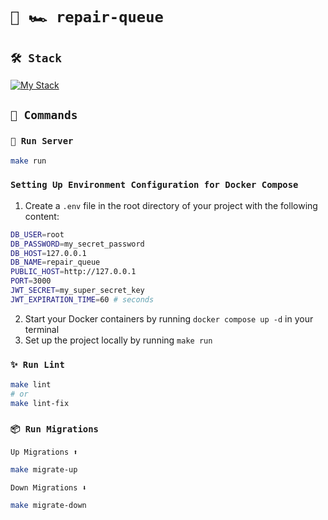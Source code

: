 # `🏁 🏎️ repair-queue`

## `🛠️ Stack`

[![My Stack](https://skillicons.dev/icons?i=go,mysql,docker)](https://skillicons.dev)

## `📜 Commands`

### `🚀 Run Server`

```bash
make run
```

### `Setting Up Environment Configuration for Docker Compose`

1. Create a `.env` file in the root directory of your project with the following content:

```bash
DB_USER=root
DB_PASSWORD=my_secret_password
DB_HOST=127.0.0.1
DB_NAME=repair_queue
PUBLIC_HOST=http://127.0.0.1
PORT=3000
JWT_SECRET=my_super_secret_key
JWT_EXPIRATION_TIME=60 # seconds
```

2. Start your Docker containers by running `docker compose up -d` in your terminal
3. Set up the project locally by running `make run`

### `✨ Run Lint`

```bash
make lint
# or
make lint-fix
```

### `📦 Run Migrations`

`Up Migrations ⬆️`

```bash
make migrate-up
```

`Down Migrations ⬇️`

```bash
make migrate-down
```
